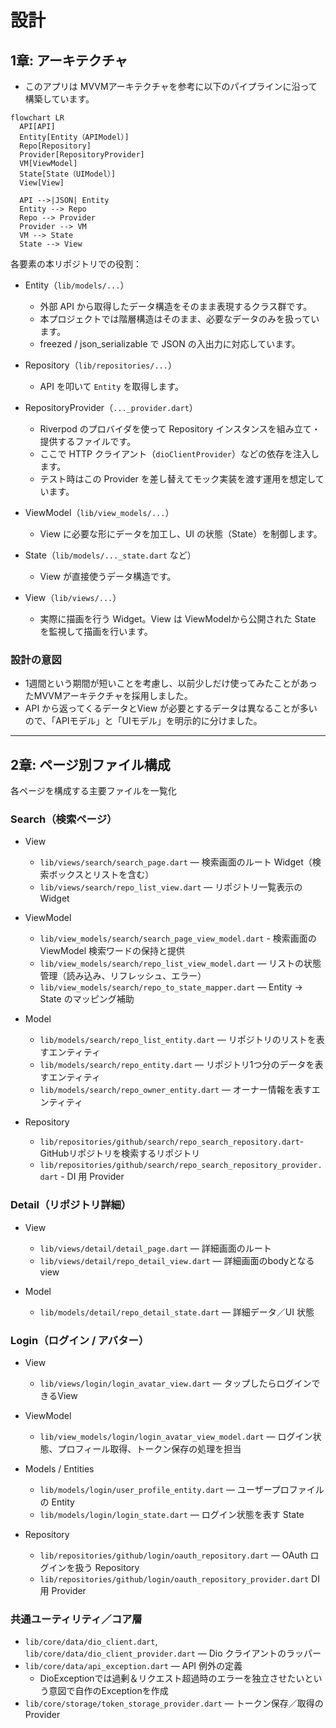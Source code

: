 # 設計

## 1章: アーキテクチャ

- このアプリは MVVMアーキテクチャを参考に以下のパイプラインに沿って構築しています。

```mermaid パイプライン
flowchart LR
  API[API]
  Entity[Entity（APIModel）]
  Repo[Repository]
  Provider[RepositoryProvider]
  VM[ViewModel]
  State[State（UIModel）]
  View[View]

  API -->|JSON| Entity
  Entity --> Repo
  Repo --> Provider
  Provider --> VM
  VM --> State
  State --> View
```

各要素の本リポジトリでの役割：

- Entity（`lib/models/...`）
  - 外部 API から取得したデータ構造をそのまま表現するクラス群です。
  - 本プロジェクトでは階層構造はそのまま、必要なデータのみを扱っています。
  - freezed / json_serializable で JSON の入出力に対応しています。

- Repository（`lib/repositories/...`）
  - API を叩いて `Entity` を取得します。

- RepositoryProvider（`..._provider.dart`）
  - Riverpod のプロバイダを使って Repository インスタンスを組み立て・提供するファイルです。
  - ここで HTTP クライアント（`dioClientProvider`）などの依存を注入します。
  - テスト時はこの Provider を差し替えてモック実装を渡す運用を想定しています。

- ViewModel（`lib/view_models/...`）
  - View に必要な形にデータを加工し、UI の状態（State）を制御します。

- State（`lib/models/..._state.dart` など）
  - View が直接使うデータ構造です。

- View（`lib/views/...`）
  - 実際に描画を行う Widget。View は ViewModelから公開された State を監視して描画を行います。

### 設計の意図
- 1週間という期間が短いことを考慮し、以前少しだけ使ってみたことがあったMVVMアーキテクチャを採用しました。
- API から返ってくるデータとView が必要とするデータは異なることが多いので、「APIモデル」と「UIモデル」を明示的に分けました。

---

## 2章: ページ別ファイル構成
各ページを構成する主要ファイルを一覧化

### Search（検索ページ）

- View
  - `lib/views/search/search_page.dart` — 検索画面のルート Widget（検索ボックスとリストを含む）
  - `lib/views/search/repo_list_view.dart` — リポジトリ一覧表示の Widget

- ViewModel
  - `lib/view_models/search/search_page_view_model.dart` - 検索画面の ViewModel 検索ワードの保持と提供
  - `lib/view_models/search/repo_list_view_model.dart` — リストの状態管理（読み込み、リフレッシュ、エラー）
  - `lib/view_models/search/repo_to_state_mapper.dart` — Entity -> State のマッピング補助

- Model
  - `lib/models/search/repo_list_entity.dart` — リポジトリのリストを表すエンティティ
  - `lib/models/search/repo_entity.dart` — リポジトリ1つ分のデータを表すエンティティ
  - `lib/models/search/repo_owner_entity.dart` — オーナー情報を表すエンティティ

- Repository
  - `lib/repositories/github/search/repo_search_repository.dart`- GitHubリポジトリを検索するリポジトリ
  - `lib/repositories/github/search/repo_search_repository_provider.dart` - DI 用 Provider
### Detail（リポジトリ詳細）

- View
  - `lib/views/detail/detail_page.dart` — 詳細画面のルート
  - `lib/views/detail/repo_detail_view.dart` — 詳細画面のbodyとなるview

- Model
  - `lib/models/detail/repo_detail_state.dart` — 詳細データ／UI 状態

### Login（ログイン / アバター）

- View
  - `lib/views/login/login_avatar_view.dart` — タップしたらログインできるView

- ViewModel
  - `lib/view_models/login/login_avatar_view_model.dart` — ログイン状態、プロフィール取得、トークン保存の処理を担当

- Models / Entities
  - `lib/models/login/user_profile_entity.dart` — ユーザープロファイルの Entity
  - `lib/models/login/login_state.dart` — ログイン状態を表す State

- Repository
  - `lib/repositories/github/login/oauth_repository.dart` — OAuth ログインを扱う Repository
  - `lib/repositories/github/login/oauth_repository_provider.dart` DI 用 Provider

### 共通ユーティリティ／コア層
- `lib/core/data/dio_client.dart`, `lib/core/data/dio_client_provider.dart` — Dio クライアントのラッパー
- `lib/core/data/api_exception.dart` — API 例外の定義
  - DioExceptionでは過剰＆リクエスト超過時のエラーを独立させたいという意図で自作のExceptionを作成
- `lib/core/storage/token_storage_provider.dart` — トークン保存／取得の Provider